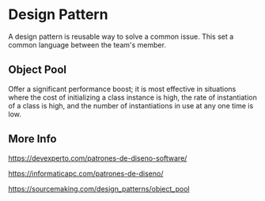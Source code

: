 # Design Pattern

A design pattern is reusable way to solve a common issue. This set a common language between the team's member.

## Object Pool

Offer a significant performance boost; it is most effective in situations where the cost of initializing a class instance is high, the rate of instantiation of a class is high, and the number of instantiations in use at any one time is low.

## More Info

https://devexperto.com/patrones-de-diseno-software/

https://informaticapc.com/patrones-de-diseno/

https://sourcemaking.com/design_patterns/object_pool